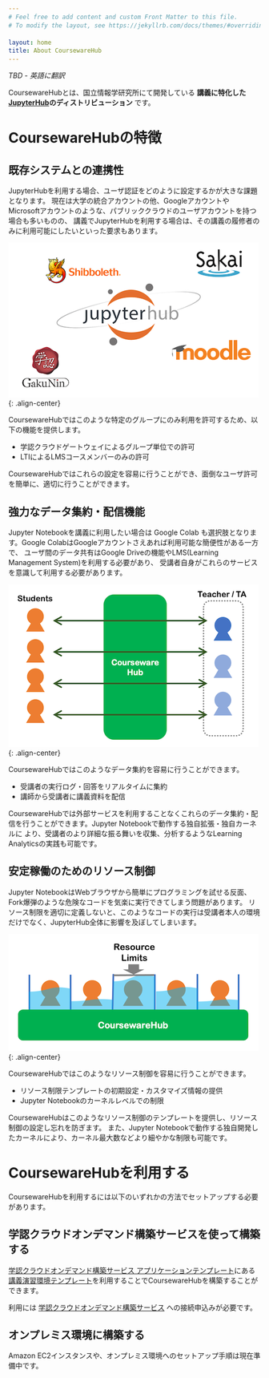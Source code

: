 ```yaml
---
# Feel free to add content and custom Front Matter to this file.
# To modify the layout, see https://jekyllrb.com/docs/themes/#overriding-theme-defaults

layout: home
title: About CoursewareHub
---
```


*TBD - 英語に翻訳*

CoursewareHubとは、国立情報学研究所にて開発している **講義に特化した[JupyterHub](https://jupyter.org/hub)のディストリビューション** です。

# CoursewareHubの特徴

## 既存システムとの連携性

JupyterHubを利用する場合、ユーザ認証をどのように設定するかが大きな課題となります。
現在は大学の統合アカウントの他、GoogleアカウントやMicrosoftアカウントのような、パブリッククラウドのユーザアカウントを持つ場合も多いものの、
講義でJupyterHubを利用する場合は、その講義の履修者のみに利用可能にしたいといった要求もあります。

![認証連携](/assets/images/auth.png){: .align-center}

CoursewareHubではこのような特定のグループにのみ利用を許可するため、以下の機能を提供します。

- 学認クラウドゲートウェイによるグループ単位での許可
- LTIによるLMSコースメンバーのみの許可

CoursewareHubではこれらの設定を容易に行うことができ、面倒なユーザ許可を簡単に、適切に行うことができます。

## 強力なデータ集約・配信機能

Jupyter Notebookを講義に利用したい場合は Google Colab も選択肢となります。Google ColabはGoogleアカウントさえあれば利用可能な簡便性がある一方で、
ユーザ間のデータ共有はGoogle Driveの機能やLMS(Learning Management System)を利用する必要があり、
受講者自身がこれらのサービスを意識して利用する必要があります。

![データ集約・配信機能](/assets/images/sharing.png){: .align-center}

CoursewareHubではこのようなデータ集約を容易に行うことができます。

- 受講者の実行ログ・回答をリアルタイムに集約
- 講師から受講者に講義資料を配信

CoursewareHubでは外部サービスを利用することなくこれらのデータ集約・配信を行うことができます。Jupyter Notebookで動作する独自拡張・独自カーネルに
より、受講者のより詳細な振る舞いを収集、分析するようなLearning Analyticsの実践も可能です。

## 安定稼働のためのリソース制御

Jupyter NotebookはWebブラウザから簡単にプログラミングを試せる反面、Fork爆弾のような危険なコードを気楽に実行できてしまう問題があります。
リソース制限を適切に定義しないと、このようなコードの実行は受講者本人の環境だけでなく、JupyterHub全体に影響を及ぼしてしまいます。

![リソース制御](/assets/images/limits.png){: .align-center}

CoursewareHubではこのようなリソース制御を容易に行うことができます。

- リソース制限テンプレートの初期設定・カスタマイズ情報の提供
- Jupyter Notebookのカーネルレベルでの制限

CoursewareHubはこのようなリソース制御のテンプレートを提供し、リソース制御の設定し忘れを防ぎます。
また、Jupyter Notebookで動作する独自開発したカーネルにより、カーネル最大数などより細やかな制限も可能です。

# CoursewareHubを利用する

CoursewareHubを利用するには以下のいずれかの方法でセットアップする必要があります。

## 学認クラウドオンデマンド構築サービスを使って構築する

[学認クラウドオンデマンド構築サービス アプリケーションテンプレート](https://github.com/nii-gakunin-cloud/ocs-templates)にある[講義演習環境テンプレート](https://github.com/nii-gakunin-cloud/ocs-templates/tree/master/CoursewareHub)を利用することでCoursewareHubを構築することができます。

利用には [学認クラウドオンデマンド構築サービス](https://cloud.gakunin.jp/ocs/) への接続申込みが必要です。

## オンプレミス環境に構築する

Amazon EC2インスタンスや、オンプレミス環境へのセットアップ手順は現在準備中です。
